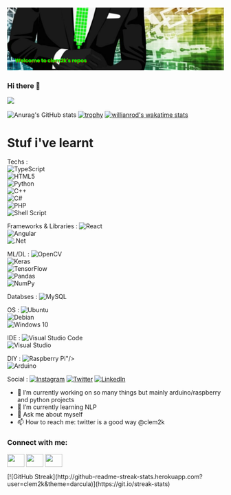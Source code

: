 [![MasterHead](https://github.com/clem2k/clem2k/blob/328e7bd4a8fb2798fe786807c9fc65858d4dd5c2/banner.png)](https://github.com/clem2k/)

### Hi there 👋
![](https://komarev.com/ghpvc/?username=clem2k&color=00FF00)

![Anurag's GitHub stats](https://github-readme-stats.vercel.app/api?username=clem2k&show_icons=true&theme=radical&count_private=true)
[![trophy](https://github-profile-trophy.vercel.app/?username=clem2k)](https://github.com/ryo-ma/github-profile-trophy)
[![willianrod's wakatime stats](https://github-readme-stats.vercel.app/api/wakatime?username=clem2k)](https://github.com/anuraghazra/github-readme-stats)

# Stuf i've learnt
Techs :  
<img alt="TypeScript" src="https://img.shields.io/badge/typescript-%23007ACC.svg?style=for-the-badge&logo=typescript&logoColor=white"/>  
<img alt="HTML5" src="https://img.shields.io/badge/html5-%23E34F26.svg?style=for-the-badge&logo=html5&logoColor=white"/>  
<img alt="Python" src="https://img.shields.io/badge/python-%2314354C.svg?style=for-the-badge&logo=python&logoColor=white"/>  
<img alt="C++" src="https://img.shields.io/badge/c++-%2300599C.svg?style=for-the-badge&logo=c%2B%2B&logoColor=white"/>  
<img alt="C#" src="https://img.shields.io/badge/c%23-%23239120.svg?style=for-the-badge&logo=c-sharp&logoColor=white"/>  
<img alt="PHP" src="https://img.shields.io/badge/php-%23777BB4.svg?style=for-the-badge&logo=php&logoColor=white"/>  
<img alt="Shell Script" src="https://img.shields.io/badge/shell_script-%23121011.svg?style=for-the-badge&logo=gnu-bash&logoColor=white"/>

Frameworks & Libraries :
<img alt="React" src="https://img.shields.io/badge/react-%2320232a.svg?style=for-the-badge&logo=react&logoColor=%2361DAFB"/>  
<img alt="Angular" src="https://img.shields.io/badge/angular-%23DD0031.svg?style=for-the-badge&logo=angular&logoColor=white"/>  
<img alt=".Net" src="https://img.shields.io/badge/.NET-5C2D91?style=for-the-badge&logo=.net&logoColor=white"/>

ML/DL : 
<img alt="OpenCV" src="https://img.shields.io/badge/opencv-%23white.svg?style=for-the-badge&logo=opencv&logoColor=white"/>  
<img alt="Keras" src="https://img.shields.io/badge/Keras-%23D00000.svg?style=for-the-badge&logo=Keras&logoColor=white"/>  
<img alt="TensorFlow" src="https://img.shields.io/badge/TensorFlow-%23FF6F00.svg?style=for-the-badge&logo=TensorFlow&logoColor=white" />  
<img alt="Pandas" src="https://img.shields.io/badge/pandas-%23150458.svg?style=for-the-badge&logo=pandas&logoColor=white" />  
<img alt="NumPy" src="https://img.shields.io/badge/numpy-%23013243.svg?style=for-the-badge&logo=numpy&logoColor=white" />

Databses : 
<img alt="MySQL" src="https://img.shields.io/badge/mysql-%2300f.svg?style=for-the-badge&logo=mysql&logoColor=white"/>

OS : 
<img alt="Ubuntu" src="https://img.shields.io/badge/Ubuntu-E95420?style=for-the-badge&logo=ubuntu&logoColor=white" />  
<img alt="Debian" src="https://img.shields.io/badge/Debian-D70A53?style=for-the-badge&logo=debian&logoColor=white" />  
<img alt="Windows 10" src="https://img.shields.io/badge/Windows-0078D6?style=for-the-badge&logo=windows&logoColor=white" />

IDE : 
<img alt="Visual Studio Code" src="https://img.shields.io/badge/VisualStudioCode-0078d7.svg?style=for-the-badge&logo=visual-studio-code&logoColor=white"/>  
<img alt="Visual Studio" src="https://img.shields.io/badge/VisualStudio-5C2D91.svg?style=for-the-badge&logo=visual-studio&logoColor=white"/>

DIY : 
<img alt="Raspberry Pi" src="https://img.shields.io/badge/-RaspberryPi-C51A4A?style=for-the-badge&logo=Raspberry-Pi"/>"/>  
<img alt="Arduino" src="https://img.shields.io/badge/-Arduino-00979D?style=for-the-badge&logo=Arduino&logoColor=white"/>

Social : 
<a href="https://www.instagram.com/clem2k/" target="_blank">
<img alt="Instagram" src="https://img.shields.io/badge/clem2k-%23E4405F.svg?style=for-the-badge&logo=Instagram&logoColor=white"/></a>
<a href="https://twitter.com/clem2k" target="_blank"><img alt="Twitter" src="https://img.shields.io/badge/clem2k-%231DA1F2.svg?style=for-the-badge&logo=Twitter&logoColor=white"/></a>
<a href="https://www.linkedin.com/in/clement-canivet/" target="_blank"><img alt="LinkedIn" src="https://img.shields.io/badge/linkedin-%230077B5.svg?style=for-the-badge&logo=linkedin&logoColor=white"/></a>


- 🔭 I’m currently working on so many things but mainly arduino/raspberry and python projects
- 🌱 I’m currently learning NLP
- 💬 Ask me about myself
- 📫 How to reach me: twitter is a good way @clem2k


<h3 align="left">Connect with me:</h3>
<p align="left">
<a style="color:blue;" href="https://twitter.com/clem2k" target="blank"><img align="center" src="https://cdn.jsdelivr.net/npm/simple-icons@3.0.1/icons/twitter.svg" alt="" height="30" width="40" /></a>
<a style="color:white;" href="https://www.linkedin.com/in/clement-canivet/" target="blank"><img align="center" src="https://cdn.jsdelivr.net/npm/simple-icons@3.0.1/icons/linkedin.svg" alt="" height="30" width="40" /></a>
<a style="color:orange;" href="https://www.instagram.com/clem2k/" target="blank"><img align="center" src="https://cdn.jsdelivr.net/npm/simple-icons@3.0.1/icons/instagram.svg" alt="" height="30" width="40" /></a>
</p>
[![GitHub Streak](http://github-readme-streak-stats.herokuapp.com?user=clem2k&theme=darcula)](https://git.io/streak-stats)


